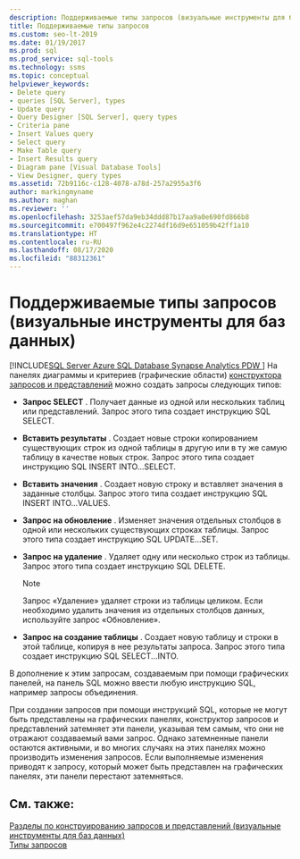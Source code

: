 ```yaml
---
description: Поддерживаемые типы запросов (визуальные инструменты для баз данных)
title: Поддерживаемые типы запросов
ms.custom: seo-lt-2019
ms.date: 01/19/2017
ms.prod: sql
ms.prod_service: sql-tools
ms.technology: ssms
ms.topic: conceptual
helpviewer_keywords:
- Delete query
- queries [SQL Server], types
- Update query
- Query Designer [SQL Server], query types
- Criteria pane
- Insert Values query
- Select query
- Make Table query
- Insert Results query
- Diagram pane [Visual Database Tools]
- View Designer, query types
ms.assetid: 72b9116c-c128-4078-a78d-257a2955a3f6
author: markingmyname
ms.author: maghan
ms.reviewer: ''
ms.openlocfilehash: 3253aef57da9eb34ddd87b17aa9a0e690fd866b8
ms.sourcegitcommit: e700497f962e4c2274df16d9e651059b42ff1a10
ms.translationtype: HT
ms.contentlocale: ru-RU
ms.lasthandoff: 08/17/2020
ms.locfileid: "88312361"
---
```

# <a name="supported-query-types-visual-database-tools"></a>Поддерживаемые типы запросов (визуальные инструменты для баз данных)
[!INCLUDE[SQL Server Azure SQL Database Synapse Analytics PDW ](../../includes/applies-to-version/sql-asdb-asdbmi-asa-pdw.md)]
 На панелях диаграммы и критериев (графические области) [конструктора запросов и представлений](../../ssms/visual-db-tools/query-and-view-designer-tools-visual-database-tools.md) можно создать запросы следующих типов:  
  
-   **Запрос SELECT** . Получает данные из одной или нескольких таблиц или представлений. Запрос этого типа создает инструкцию SQL SELECT.  
  
-   **Вставить результаты** . Создает новые строки копированием существующих строк из одной таблицы в другую или в ту же самую таблицу в качестве новых строк. Запрос этого типа создает инструкцию SQL INSERT INTO...SELECT.  
  
-   **Вставить значения** . Создает новую строку и вставляет значения в заданные столбцы. Запрос этого типа создает инструкцию SQL INSERT INTO...VALUES.  
  
-   **Запрос на обновление** . Изменяет значения отдельных столбцов в одной или нескольких существующих строках таблицы. Запрос этого типа создает инструкцию SQL UPDATE...SET.  
  
-   **Запрос на удаление** . Удаляет одну или несколько строк из таблицы. Запрос этого типа создает инструкцию SQL DELETE.  
  
    > [!NOTE]  
    > Запрос «Удаление» удаляет строки из таблицы целиком. Если необходимо удалить значения из отдельных столбцов данных, используйте запрос «Обновление».  
  
-   **Запрос на создание таблицы** . Создает новую таблицу и строки в этой таблице, копируя в нее результаты запроса. Запрос этого типа создает инструкцию SQL SELECT...INTO.  
  
В дополнение к этим запросам, создаваемым при помощи графических панелей, на панель SQL можно ввести любую инструкцию SQL, например запросы объединения.  
  
При создании запросов при помощи инструкций SQL, которые не могут быть представлены на графических панелях, конструктор запросов и представлений затемняет эти панели, указывая тем самым, что они не отражают создаваемый вами запрос. Однако затемненные панели остаются активными, и во многих случаях на этих панелях можно производить изменения запросов. Если выполняемые изменения приводят к запросу, который может быть представлен на графических панелях, эти панели перестают затемняться.  
  
## <a name="see-also"></a>См. также:  
[Разделы по конструированию запросов и представлений (визуальные инструменты для баз данных)](../../ssms/visual-db-tools/design-queries-and-views-how-to-topics-visual-database-tools.md)  
[Типы запросов](../../ssms/visual-db-tools/types-of-queries-visual-database-tools.md)  
  
